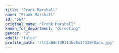 ```yaml
---
title: "Frank Marshall"
name: "Frank Marshall"
id: "664"
original_name: "Frank Marshall"
known_for_department: "Directing"
gender: "2"
adult: "false"
profile_path: "/lt2aBdnfDRJI4hvBu4733ZPGaCa.jpg"
---
```

